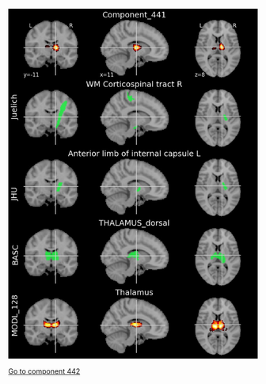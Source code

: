 


![441](preliminary/441.jpg "Component 441")

[Go to component 442](https://parietal-inria.github.io/MODL_atlas/1024/442 "Component 442")